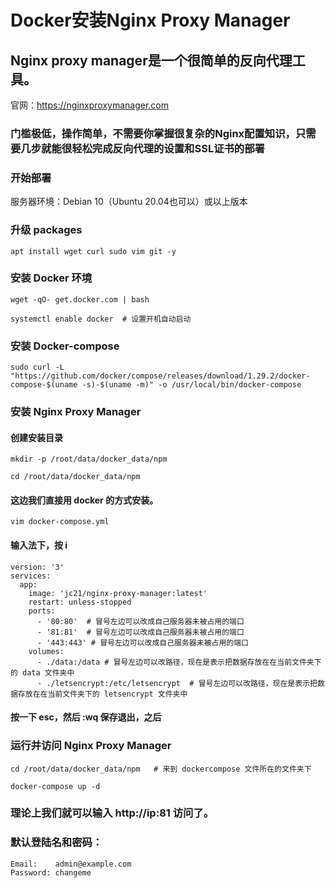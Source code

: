 # Docker安装Nginx Proxy Manager
## Nginx proxy manager是一个很简单的反向代理工具。
官网：https://nginxproxymanager.com

### 门槛极低，操作简单，不需要你掌握很复杂的Nginx配置知识，只需要几步就能很轻松完成反向代理的设置和SSL证书的部署

### 开始部署
服务器环境：Debian 10（Ubuntu 20.04也可以）或以上版本

### 升级 packages
```
apt install wget curl sudo vim git -y
```
### 安装 Docker 环境
```
wget -qO- get.docker.com | bash
```

```
systemctl enable docker  # 设置开机自动启动
```

### 安装 Docker-compose
```
sudo curl -L "https://github.com/docker/compose/releases/download/1.29.2/docker-compose-$(uname -s)-$(uname -m)" -o /usr/local/bin/docker-compose
```
### 安装 Nginx Proxy Manager
#### 创建安装目录
```
mkdir -p /root/data/docker_data/npm
```

```
cd /root/data/docker_data/npm
```

#### 这边我们直接用 docker 的方式安装。

```
vim docker-compose.yml
```

#### 输入法下，按 i

```
version: '3'
services:
  app:
    image: 'jc21/nginx-proxy-manager:latest'
    restart: unless-stopped
    ports:
      - '80:80'  # 冒号左边可以改成自己服务器未被占用的端口
      - '81:81'  # 冒号左边可以改成自己服务器未被占用的端口
      - '443:443' # 冒号左边可以改成自己服务器未被占用的端口
    volumes:
      - ./data:/data # 冒号左边可以改路径，现在是表示把数据存放在在当前文件夹下的 data 文件夹中
      - ./letsencrypt:/etc/letsencrypt  # 冒号左边可以改路径，现在是表示把数据存放在在当前文件夹下的 letsencrypt 文件夹中
```
#### 按一下 esc，然后 :wq 保存退出，之后

### 运行并访问 Nginx Proxy Manager
```
cd /root/data/docker_data/npm   # 来到 dockercompose 文件所在的文件夹下
```

```
docker-compose up -d
```
### 理论上我们就可以输入 http://ip:81 访问了。
### 默认登陆名和密码：

```
Email:    admin@example.com
Password: changeme
```
<!--stackedit_data:
eyJoaXN0b3J5IjpbLTE2MjkzMTU5NzVdfQ==
-->